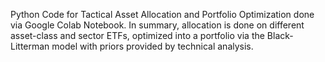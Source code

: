 Python Code for Tactical Asset Allocation and Portfolio Optimization done via Google Colab Notebook. In summary, allocation is done on different asset-class and sector ETFs, optimized into a portfolio via the Black-Litterman model with priors provided by technical analysis.
